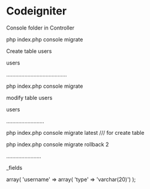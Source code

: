 # Codeigniter


Console folder in Controller

php index.php console migrate

Create table users

users


........................................




php index.php console migrate

modify table users

users

.........................


php index.php console migrate latest   /// for create table


php index.php console migrate rollback 2

.......................


_fields 


array( 'username' => array( 'type' => 'varchar(20)') );

